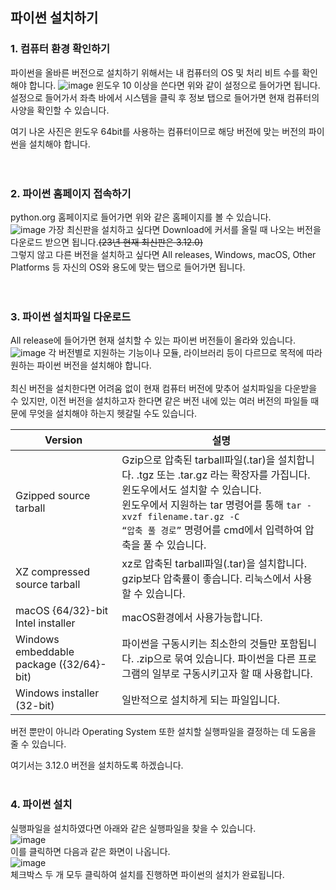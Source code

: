 ## 파이썬 설치하기

### 1. 컴퓨터 환경 확인하기
  파이썬을 올바른 버전으로 설치하기 위해서는 내 컴퓨터의 OS 및 처리 비트 수를 확인해야 합니다.
![image](https://github.com/jisoo449/TIL/assets/48276691/34041e04-1109-45c7-969c-f360d24d7775)
  윈도우 10 이상을 쓴다면 위와 같이 설정으로 들어가면 됩니다.  
  설정으로 들어가서 좌측 바에서 시스템을 클릭 후 정보 탭으로 들어가면 현재 컴퓨터의 사양을 확인할 수 있습니다.  

  여기 나온 사진은 윈도우 64bit를 사용하는 컴퓨터이므로 해당 버전에 맞는 버전의 파이썬을 설치해야 합니다.  
<br/><br/>
  
### 2. 파이썬 홈페이지 접속하기
python.org 홈페이지로 들어가면 위와 같은 홈페이지를 볼 수 있습니다.  
![image](https://github.com/jisoo449/TIL/assets/48276691/1c65f7af-754b-40cb-bc2c-7acc9109f34b)
가장 최신판을 설치하고 싶다면 Download에 커서를 올릴 때 나오는 버전을 다운로드 받으면 됩니다.~~(23년 현재 최신판은 3.12.0)~~  
그렇지 않고 다른 버전을 설치하고 싶다면 All releases, Windows, macOS, Other Platforms 등 자신의 OS와 용도에 맞는 탭으로 들어가면 됩니다.  
<br/><br/>

### 3. 파이썬 설치파일 다운로드
All release에 들어가면 현재 설치할 수 있는 파이썬 버전들이 올라와 있습니다.
![image](https://github.com/jisoo449/TIL/assets/48276691/9b25fd10-9246-40a9-aad3-4c46eb5a4f65)
각 버전별로 지원하는 기능이나 모듈, 라이브러리 등이 다르므로 목적에 따라 원하는 파이썬 버전을 설치해야 합니다.  
<br/>
최신 버전을 설치한다면 어려움 없이 현재 컴퓨터 버전에 맞추어 설치파일을 다운받을 수 있지만, 이전 버전을 설치하고자 한다면
같은 버전 내에 있는 여러 버전의 파일들 때문에 무엇을 설치해야 하는지 헷갈릴 수도 있습니다.  

|Version|설명|
|--------------------|--------------------------|
|Gzipped source tarball<br/>| Gzip으로 압축된 tarball파일(.tar)을 설치합니다. .tgz 또는 .tar.gz 라는 확장자를 가집니다. 윈도우에서도 설치할 수 있습니다. <br/> 윈도우에서 지원하는 tar 명령어를 통해 <code>tar -xvzf filename.tar.gz -C “압축 풀 경로”</code> 명령어를 cmd에서 입력하여 압축을 풀 수 있습니다.|
|XZ compressed source tarball| xz로 압축된 tarball파일(.tar)을 설치합니다. gzip보다 압축률이 좋습니다. 리눅스에서 사용할 수 있습니다.|
|macOS {64/32}-bit Intel installer| macOS환경에서 사용가능합니다.|
|Windows embeddable package ({32/64}-bit)|파이썬을 구동시키는 최소한의 것들만 포함됩니다. .zip으로 묶여 있습니다. 파이썬을 다른 프로그램의 일부로 구동시키고자 할 때 사용합니다.|
|Windows installer (32-bit)|일반적으로 설치하게 되는 파일입니다.|
버전 뿐만이 아니라 Operating System 또한 설치할 실행파일을 결정하는 데 도움을 줄 수 있습니다.  

여기서는 3.12.0 버전을 설치하도록 하겠습니다.
<br/><br/>

### 4. 파이썬 설치
실행파일을 설치하였다면 아래와 같은 실행파일을 찾을 수 있습니다.  
![image](https://github.com/jisoo449/TIL/assets/48276691/b32caf5d-be2f-4165-8a42-293502ded7a1)  
이를 클릭하면 다음과 같은 화면이 나옵니다.  
![image](https://github.com/jisoo449/TIL/assets/48276691/60b7dade-ff72-476c-92d2-e670a3ec5d23)  
체크박스 두 개 모두 클릭하여 설치를 진행하면 파이썬의 설치가 완료됩니다.

